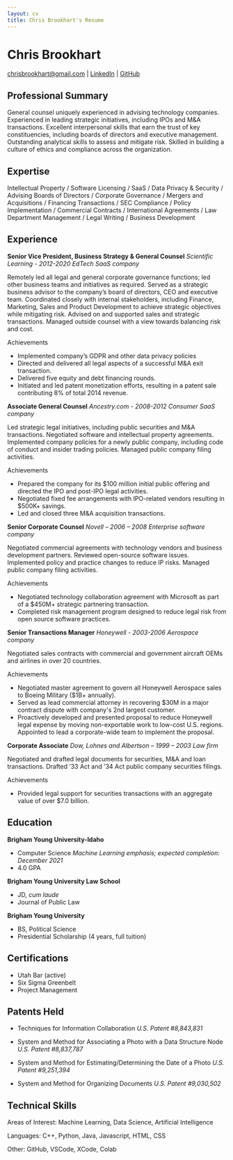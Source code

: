 ```yaml
---
layout: cv
title: Chris Brookhart's Resume
---
```

# Chris Brookhart

<div id="webaddress">
<a href="chrisbrookhart@gmail.com">chrisbrookhart@gmail.com</a>
| <a href="https://www.linkedin.com/in/chrisbrookhart/">LinkedIn</a>
| <a href="https://github.com/chrisbrookhart">GitHub</a>
</div>

<!-- https://www.monique.tech/the-art-of-markdown -->

## Professional Summary
General counsel uniquely experienced in advising technology companies. Experienced in leading strategic initiatives, including IPOs and M&A transactions. Excellent interpersonal skills that earn the trust of key constituencies, including boards of directors and executive management. Outstanding analytical skills to assess and mitigate risk.  Skilled in building a culture of ethics and compliance across the organization.

## Expertise

Intellectual Property / Software Licensing / SaaS / Data Privacy & Security / Advising Boards of Directors / Corporate Governance /   Mergers and Acquisitions / Financing Transactions / SEC Compliance / Policy Implementation / Commercial Contracts / International Agreements / Law Department Management / Legal Writing / Business Development 


## Experience



**Senior Vice President, Business Strategy & General Counsel**
_Scientific Learning - 2012-2020_ 
_EdTech SaaS company_

Remotely led all legal and general corporate governance functions; led other business teams and initiatives as required. Served as a strategic business advisor to the company’s board of directors, CEO and executive team. Coordinated closely with internal stakeholders, including Finance, Marketing, Sales and Product Development to achieve strategic objectives while mitigating risk. Advised on and supported sales and strategic transactions. Managed outside counsel with a view towards balancing risk and cost.

Achievements
-	Implemented company’s GDPR and other data privacy policies
-	Directed and delivered all legal aspects of a successful M&A exit transaction.
-	Delivered five equity and debt financing rounds.
-	Initiated and led patent monetization efforts, resulting in a patent sale contributing 8% of total 2014 revenue.


**Associate General Counsel**
_Ancestry.com - 2008-2012_
_Consumer SaaS company_

Led strategic legal initiatives, including public securities and M&A transactions. Negotiated software and intellectual property agreements. Implemented company policies for a newly public company, including code of conduct and insider trading policies. Managed public company filing activities.

Achievements
-	Prepared the company for its $100 million initial public offering and directed the IPO and post-IPO legal activities.
-	Negotiated fixed fee arrangements with IPO-related vendors resulting in $500K+ savings.
-	Led and closed three M&A acquisition transactions.


**Senior Corporate Counsel**
_Novell – 2006 – 2008_
_Enterprise software company_

Negotiated commercial agreements with technology vendors and business development partners. Reviewed open-source software issues. Implemented policy and practice changes to reduce IP risks. Managed public company filing activities.

Achievements
-	Negotiated technology collaboration agreement with Microsoft as part of a $450M+ strategic partnering transaction.
-	Completed risk management program designed to reduce legal risk from open source software practices.


**Senior Transactions Manager**
_Honeywell - 2003-2006_
_Aerospace company_

Negotiated sales contracts with commercial and government aircraft OEMs and airlines in over 20 countries. 

Achievements
-	Negotiated master agreement to govern all Honeywell Aerospace sales to Boeing Military ($1B+ annually).
-	Served as lead commercial attorney in recovering $30M in a major contract dispute with company's 2nd largest customer.
-	Proactively developed and presented proposal to reduce Honeywell legal expense by moving non-exportable work to low-cost U.S. regions. Appointed to lead a corporate-wide team to implement the proposal.


**Corporate Associate**
_Dow, Lohnes and Albertson – 1999 – 2003_
_Law firm_

Negotiated and drafted legal documents for securities, M&A and loan transactions. Drafted ’33 Act and ’34 Act public company securities filings. 

Achievements
-	Provided legal support for securities transactions with an aggregate value of over $7.0 billion.


## Education

__Brigham Young University-Idaho__

- Computer Science 
_Machine Learning emphasis; expected completion: December 2021_
- 4.0 GPA

__Brigham Young University Law School__

- JD, _cum laude_
- Journal of Public Law

__Brigham Young University__

- BS, Political Science
- Presidential Scholarship (4 years, full tuition)



## Certifications

- Utah Bar (active)
- Six Sigma Greenbelt
- Project Management

## Patents Held

- Techniques for Information Collaboration
_U.S. Patent #8,843,831_

- System and Method for Associating a Photo with a Data Structure Node
_U.S. Patent #8,837,787_ 

- System and Method for Estimating/Determining the Date of a Photo
_U.S. Patent #9,251,394_

- System and Method for Organizing Documents
_U.S. Patent #9,030,502_

## Technical Skills

Areas of Interest: Machine Learning, Data Science, Artificial Intelligence

Languages: C++, Python, Java, Javascript, HTML, CSS

Other: GitHub, VSCode, XCode, Colab

<!-- ### Footer

Last updated: March 2021 -->


